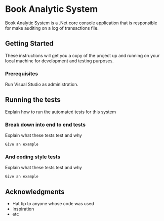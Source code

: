 # Book Analytic System

Book Analytic System is a .Net core console application that is responsible for make auditing on a log of transactions file.

## Getting Started

These instructions will get you a copy of the project up and running on your local machine for development and testing purposes.

### Prerequisites

Run Visual Studio as administration.

## Running the tests

Explain how to run the automated tests for this system

### Break down into end to end tests

Explain what these tests test and why

```
Give an example
```

### And coding style tests

Explain what these tests test and why

```
Give an example
```

## Acknowledgments

* Hat tip to anyone whose code was used
* Inspiration
* etc

